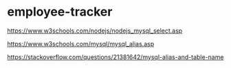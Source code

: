 # employee-tracker

https://www.w3schools.com/nodejs/nodejs_mysql_select.asp

https://www.w3schools.com/mysql/mysql_alias.asp

https://stackoverflow.com/questions/21381642/mysql-alias-and-table-name